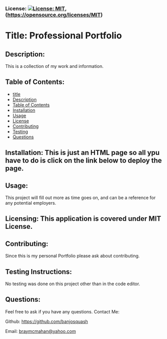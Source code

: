 
### License: [![License: MIT](https://img.shields.io/badge/License-MIT-yellow.svg)](https://opensource.org/licenses/MIT), (https://opensource.org/licenses/MIT)

# Title: Professional Portfolio

## Description:
This is a collection of my work and information.
## Table of Contents:
* [title](#title)
* [Description](#description)
* [Table of Contents](#table-of-contents)
* [Installation](#installation)
* [Usage](#usage)
* [License](#license)
* [Contributing](#contributing)
* [Testing](#testing)
* [Questions](#questions)
      
## Installation: This is just an HTML page so all ypu have to do is click on the link below to deploy the page.

## Usage: 
This project will fill out more as time goes on, and can be a reference for any potential employers.
## Licensing: This application is covered under MIT License.

## Contributing: 
Since this is my personal Portfolio please ask about contributing.
## Testing Instructions: 
No testing was done on this project other than in the code editor. 
## Questions: 
Feel free to ask if you have any questions.
Contact Me:

Github: https://github.com/banjosquash

Email: braymcmahan@yahoo.com
